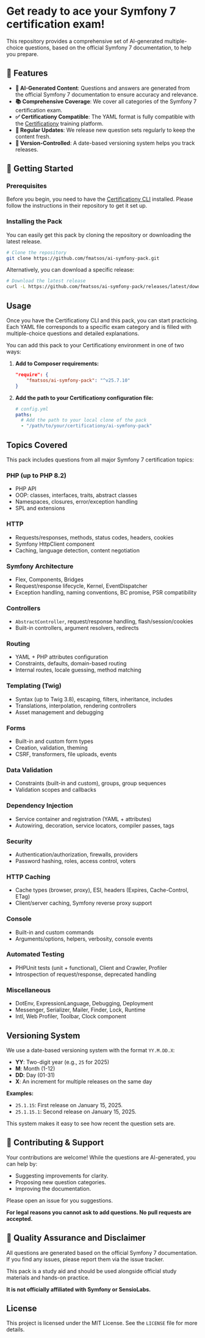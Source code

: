# Get ready to ace your Symfony 7 certification exam!

This repository provides a comprehensive set of AI-generated multiple-choice questions, based on the official Symfony 7 documentation, to help you prepare.

## 🚀 Features

-   **🤖 AI-Generated Content**: Questions and answers are generated from the official Symfony 7 documentation to ensure accuracy and relevance.
-   **📚 Comprehensive Coverage**: We cover all categories of the Symfony 7 certification exam.
-   **✅ Certificationy Compatible**: The YAML format is fully compatible with the [Certificationy](https://github.com/certificationy/certificationy-cli) training platform.
-   **🔄 Regular Updates**: We release new question sets regularly to keep the content fresh.
-   **📅 Version-Controlled**: A date-based versioning system helps you track releases.

## 🏁 Getting Started

### Prerequisites

Before you begin, you need to have the [Certificationy CLI](https://github.com/certificationy/certificationy-cli) installed. Please follow the instructions in their repository to get it set up.

### Installing the Pack

You can easily get this pack by cloning the repository or downloading the latest release.
```bash
# Clone the repository
git clone https://github.com/fmatsos/ai-symfony-pack.git
```
Alternatively, you can download a specific release:
```bash
# Download the latest release
curl -L https://github.com/fmatsos/ai-symfony-pack/releases/latest/download/ai-symfony-pack.zip -o ai-symfony-pack.zip
```
## Usage

Once you have the Certificationy CLI and this pack, you can start practicing. Each YAML file corresponds to a specific exam category and is filled with multiple-choice questions and detailed explanations.

You can add this pack to your Certificationy environment in one of two ways:

1.  **Add to Composer requirements:**

    ```json
    "require": {
        "fmatsos/ai-symfony-pack": "^v25.7.10"
    }
    ```

2.  **Add the path to your Certificationy configuration file:**

    ```yaml
    # config.yml
    paths:
      # Add the path to your local clone of the pack
      - "/path/to/your/certificationy/ai-symfony-pack"
    ```

## Topics Covered

This pack includes questions from all major Symfony 7 certification topics:

### PHP (up to PHP 8.2)
- PHP API
- OOP: classes, interfaces, traits, abstract classes
- Namespaces, closures, error/exception handling
- SPL and extensions

### HTTP
- Requests/responses, methods, status codes, headers, cookies
- Symfony HttpClient component
- Caching, language detection, content negotiation

### Symfony Architecture
- Flex, Components, Bridges
- Request/response lifecycle, Kernel, EventDispatcher
- Exception handling, naming conventions, BC promise, PSR compatibility

### Controllers
- `AbstractController`, request/response handling, flash/session/cookies
- Built-in controllers, argument resolvers, redirects

### Routing
- YAML + PHP attributes configuration
- Constraints, defaults, domain-based routing
- Internal routes, locale guessing, method matching

### Templating (Twig)
- Syntax (up to Twig 3.8), escaping, filters, inheritance, includes
- Translations, interpolation, rendering controllers
- Asset management and debugging

### Forms
- Built-in and custom form types
- Creation, validation, theming
- CSRF, transformers, file uploads, events

### Data Validation
- Constraints (built-in and custom), groups, group sequences
- Validation scopes and callbacks

### Dependency Injection
- Service container and registration (YAML + attributes)
- Autowiring, decoration, service locators, compiler passes, tags

### Security
- Authentication/authorization, firewalls, providers
- Password hashing, roles, access control, voters

### HTTP Caching
- Cache types (browser, proxy), ESI, headers (Expires, Cache-Control, ETag)
- Client/server caching, Symfony reverse proxy support

### Console
- Built-in and custom commands
- Arguments/options, helpers, verbosity, console events

### Automated Testing
- PHPUnit tests (unit + functional), Client and Crawler, Profiler
- Introspection of request/response, deprecated handling

### Miscellaneous
- DotEnv, ExpressionLanguage, Debugging, Deployment
- Messenger, Serializer, Mailer, Finder, Lock, Runtime
- Intl, Web Profiler, Toolbar, Clock component

## Versioning System

We use a date-based versioning system with the format `YY.M.DD.X`:

-   **YY**: Two-digit year (e.g., `25` for 2025)
-   **M**: Month (1-12)
-   **DD**: Day (01-31)
-   **X**: An increment for multiple releases on the same day

**Examples:**
-   `25.1.15`: First release on January 15, 2025.
-   `25.1.15.1`: Second release on January 15, 2025.

This system makes it easy to see how recent the question sets are.

## 🤝 Contributing & Support

Your contributions are welcome! While the questions are AI-generated, you can help by:
- Suggesting improvements for clarity.
- Proposing new question categories.
- Improving the documentation.

Please open an issue for you suggestions.

**For legal reasons you cannot ask to add questions. No pull requests are accepted.**

## 📝 Quality Assurance and Disclaimer

All questions are generated based on the official Symfony 7 documentation. If you find any issues, please report them via the issue tracker.

This pack is a study aid and should be used alongside official study materials and hands-on practice.

**It is not officially affiliated with Symfony or SensioLabs.**

## License

This project is licensed under the MIT License. See the `LICENSE` file for more details.
